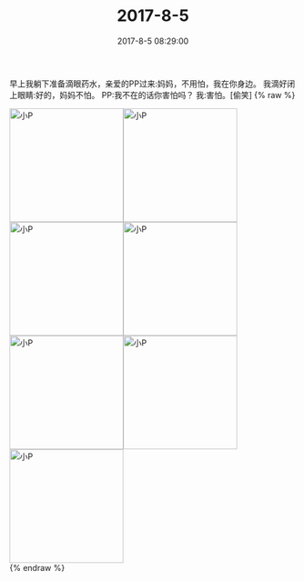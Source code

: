 ﻿---
title: "2017-8-5"
date: 2017-8-5 08:29:00
tags: 文字
categories: 妈妈
---
早上我躺下准备滴眼药水，亲爱的PP过来:妈妈，不用怕，我在你身边。
我滴好闭上眼睛:好的，妈妈不怕。
PP:我不在的话你害怕吗？
我:害怕。[偷笑]
{% raw %}
<div style="width:500 px">
<div style="float:left; width:100 px"><img src="/images/微信图片_20171012165202.jpg" width="200" alt="小P"></div>
<div style="float:left; width:100 px"><img src="/images/微信图片_20171012165211.jpg" width="200" alt="小P"></div>
<div style="float:left; width:100 px"><img src="/images/微信图片_20171012165218.jpg" width="200" alt="小P"></div>
<div style="float:left; width:100 px"><img src="/images/微信图片_20171012165226.jpg" width="200" alt="小P"></div>
<div style="float:left; width:100 px"><img src="/images/微信图片_20171012165233.jpg" width="200" alt="小P"></div>
<div style="float:left; width:100 px"><img src="/images/微信图片_20171012165241.jpg" width="200" alt="小P"></div>
<div style="float:left; width:100 px"><img src="/images/微信图片_20171012165248.jpg" width="200" alt="小P"></div>
<div style="clear:both"></div>
</div>
{% endraw %}